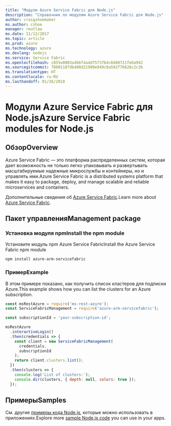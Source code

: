 ```yaml
---
title: "Модули Azure Service Fabric для Node.js"
description: "Справочник по модулям Azure Service Fabric для Node.js"
author: craigshoemaker
ms.author: cshoe
manager: routlaw
ms.date: 11/12/2017
ms.topic: article
ms.prod: azure
ms.technology: azure
ms.devlang: nodejs
ms.service: Service Fabric
ms.openlocfilehash: c855e0003a4b6f4a4d75f37b4c8480721fe0a942
ms.sourcegitcommit: 78001187db408d21909e949c8a592f76626c2c3b
ms.translationtype: HT
ms.contentlocale: ru-RU
ms.lasthandoff: 01/26/2018
---
```

# <a name="azure-service-fabric-modules-for-nodejs"></a><span data-ttu-id="645d4-103">Модули Azure Service Fabric для Node.js</span><span class="sxs-lookup"><span data-stu-id="645d4-103">Azure Service Fabric modules for Node.js</span></span>

## <a name="overview"></a><span data-ttu-id="645d4-104">Обзор</span><span class="sxs-lookup"><span data-stu-id="645d4-104">Overview</span></span>

<span data-ttu-id="645d4-105">Azure Service Fabric — это платформа распределенных систем, которая дает возможность не только легко упаковывать и развертывать масштабируемые надежные микрослужбы и контейнеры, но и управлять ими.</span><span class="sxs-lookup"><span data-stu-id="645d4-105">Azure Service Fabric is a distributed systems platform that makes it easy to package, deploy, and manage scalable and reliable microservices and containers.</span></span>

<span data-ttu-id="645d4-106">Дополнительные сведения об [Azure Service Fabric](https://docs.microsoft.com/azure/service-fabric/service-fabric-overview).</span><span class="sxs-lookup"><span data-stu-id="645d4-106">Learn more about [Azure Service Fabric](https://docs.microsoft.com/azure/service-fabric/service-fabric-overview).</span></span>

## <a name="management-package"></a><span data-ttu-id="645d4-107">Пакет управления</span><span class="sxs-lookup"><span data-stu-id="645d4-107">Management package</span></span>

### <a name="install-the-npm-module"></a><span data-ttu-id="645d4-108">Установка модуля npm</span><span class="sxs-lookup"><span data-stu-id="645d4-108">Install the npm module</span></span>

<span data-ttu-id="645d4-109">Установите модуль npm Azure Service Fabric</span><span class="sxs-lookup"><span data-stu-id="645d4-109">Install the Azure Service Fabric npm module</span></span>

```bash
npm install azure-arm-servicefabric
```

### <a name="example"></a><span data-ttu-id="645d4-110">Пример</span><span class="sxs-lookup"><span data-stu-id="645d4-110">Example</span></span>

<span data-ttu-id="645d4-111">В этом примере показано, как получить список кластеров для подписки Azure.</span><span class="sxs-lookup"><span data-stu-id="645d4-111">This example shows how you can list the clusters for an Azure subscription.</span></span>

```javascript
const msRestAzure = require('ms-rest-azure');
const ServiceFabricManagement = require('azure-arm-servicefabric');

const subscriptionId = 'your-subscription-id';

msRestAzure
  .interactiveLogin()
  .then(credentials => {
    const client = new ServiceFabricManagement(
      credentials,
      subscriptionId
    );
    return client.clusters.list();
  })
  .then(clusters => {
    console.log('List of clusters:');
    console.dir(clusters, { depth: null, colors: true });
  });
```

## <a name="samples"></a><span data-ttu-id="645d4-112">Примеры</span><span class="sxs-lookup"><span data-stu-id="645d4-112">Samples</span></span>

<span data-ttu-id="645d4-113">См. другие [примеры кода Node.js](https://azure.microsoft.com/resources/samples/?platform=nodejs), которые можно использовать в приложениях.</span><span class="sxs-lookup"><span data-stu-id="645d4-113">Explore more [sample Node.js code](https://azure.microsoft.com/resources/samples/?platform=nodejs) you can use in your apps.</span></span>
